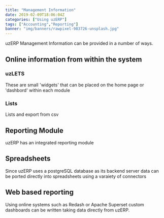 ```yaml
---
title: "Management Information"
date: 2019-02-09T18:06:04Z
categories: ["Using uzERP"]
tags: ["Accounting","Reporting"]
banner: "img/banners/rawpixel-983726-unsplash.jpg"
---
```


uzERP Management Information can be provided in a number of ways.

## Online information from within the system

### uzLETS
These are small 'widgets' that can be placed on the home page or 'dashbord' within each module

### Lists
Lists and export from csv

## Reporting Module
uzERP has an integrated reporting module

## Spreadsheets
Since uzERP uses a postgreSQL database as its backend server data can be ported directly into spreadsheets using a varaiety of connectors

## Web based reporting
Using online systems such as Redash or Apache Superset custom dashboards can be written taking data directly from uzERP.
